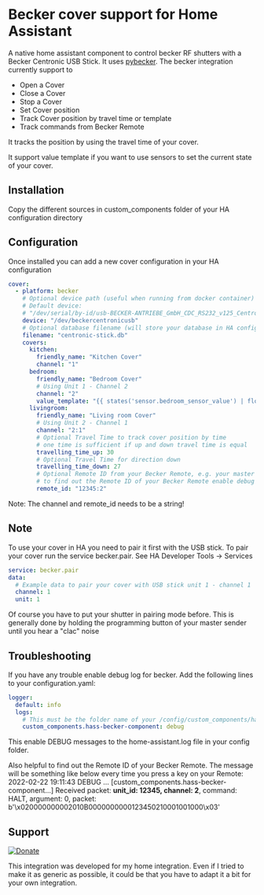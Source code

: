 # Becker cover support for Home Assistant

A native home assistant component to control becker RF shutters with a Becker Centronic USB Stick.
It uses [pybecker](https://pypi.org/project/pybecker/).
The becker integration currently support to
- Open a Cover
- Close a Cover
- Stop a Cover
- Set Cover position
- Track Cover position by travel time or template
- Track commands from Becker Remote

It tracks the position by using the travel time of your cover.

It support value template if you want to use sensors to set the current state of your cover.


## Installation

Copy the different sources in custom_components folder of your HA configuration directory

## Configuration

Once installed you can add a new cover configuration in your HA configuration

```yaml
cover:
  - platform: becker
    # Optional device path (useful when running from docker container)
    # Default device:
    # "/dev/serial/by-id/usb-BECKER-ANTRIEBE_GmbH_CDC_RS232_v125_Centronic-if00"
    device: "/dev/beckercentronicusb"
    # Optional database filename (will store your database in HA config folder)
    filename: "centronic-stick.db"
    covers:
      kitchen:
        friendly_name: "Kitchen Cover"
        channel: "1"
      bedroom:
        friendly_name: "Bedroom Cover"
        # Using Unit 1 - Channel 2
        channel: "2"
        value_template: "{{ states('sensor.bedroom_sensor_value') | float > 22 }}"
      livingroom:
        friendly_name: "Living room Cover"
        # Using Unit 2 - Channel 1
        channel: "2:1"
        # Optional Travel Time to track cover position by time
        # one time is sufficient if up and down travel time is equal
        travelling_time_up: 30
        # Optional Travel Time for direction down
        travelling_time_down: 27
        # Optional Remote ID from your Becker Remote, e.g. your master sender (multiple ID's separated by comma are possible)
        # to find out the Remote ID of your Becker Remote enable debug log for becker
        remote_id: "12345:2"
```

Note: The channel and remote_id needs to be a string!

## Note

To use your cover in HA you need to pair it first with the USB stick. To pair your cover run the service becker.pair. See HA Developer Tools -> Services

```yaml
service: becker.pair
data:
  # Example data to pair your cover with USB stick unit 1 - channel 1
  channel: 1
  unit: 1
```

Of course you have to put your shutter in pairing mode before. This is generally done by holding the programming button of your master sender until you hear a "clac" noise

## Troubleshooting

If you have any trouble enable debug log for becker. Add the following lines to your configuration.yaml:

```yaml
logger:
  default: info
  logs:
    # This must be the folder name of your /config/custom_components/hass-becker-component folder
    custom_components.hass-becker-component: debug
```

This enable DEBUG messages to the home-assistant.log file in your config folder.

Also helpful to find out the Remote ID of your Becker Remote. The message will be something like below every time you press a key on your Remote:
2022-02-22 19:11:43 DEBUG ... \[custom_components.hass-becker-component...\] Received packet: **unit_id: 12345, channel: 2**, command: HALT, argument: 0, packet: b'\x020000000002010B0000000000123450210001001000\x03'

## Support

[![Donate](https://img.shields.io/badge/Donate-PayPal-green.svg)](https://www.paypal.com/cgi-bin/webscr?cmd=_s-xclick&hosted_button_id=Q7A292QK8Z7BW&source=url)

This integration was developed for my home integration. Even if I tried to make it as generic as possible, it could be that you have to adapt it a bit for your own integration.